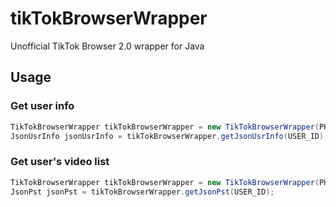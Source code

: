 # tikTokBrowserWrapper
Unofficial TikTok Browser 2.0 wrapper for Java

## Usage

### Get user info

```java
TikTokBrowserWrapper tikTokBrowserWrapper = new TikTokBrowserWrapper(PHPSESSID, ses);
JsonUsrInfo jsonUsrInfo = tikTokBrowserWrapper.getJsonUsrInfo(USER_ID);
```

### Get user's video list

```java
TikTokBrowserWrapper tikTokBrowserWrapper = new TikTokBrowserWrapper(PHPSESSID, ses);
JsonPst jsonPst = tikTokBrowserWrapper.getJsonPst(USER_ID);
```